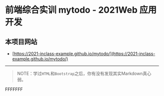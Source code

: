 # 前端综合实训 mytodo - 2021Web 应用开发

## 本项目网站

- [https://2021-inclass-example.github.io/mytodo/](https://2021-inclass-example.github.io/mytodo/)

--------

> NOTE：学过`HTML`和`Bootstrap`之后，你有没有发现其实Markdown真心弱。

FFFFFFF

